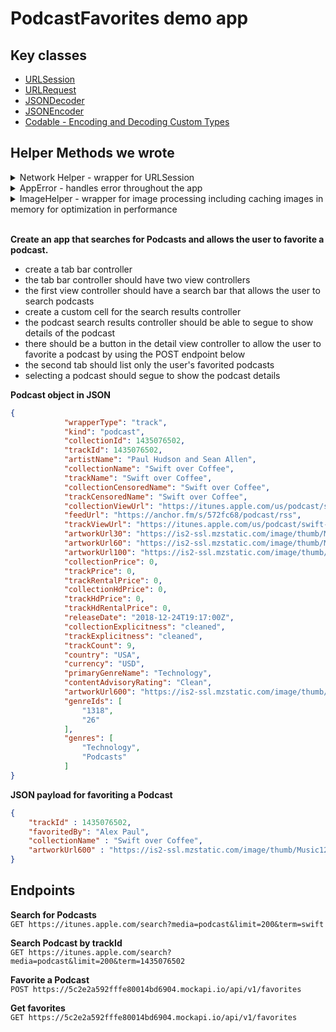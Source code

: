 # PodcastFavorites demo app

## Key classes 

- [URLSession](https://developer.apple.com/documentation/foundation/urlsession)  
- [URLRequest](https://developer.apple.com/documentation/foundation/urlrequest)  
- [JSONDecoder](https://developer.apple.com/documentation/foundation/jsondecoder)  
- [JSONEncoder](https://developer.apple.com/documentation/foundation/jsonencoder)  
- [Codable - Encoding and Decoding Custom Types](https://developer.apple.com/documentation/foundation/archives_and_serialization/encoding_and_decoding_custom_types)

## Helper Methods we wrote 

<details> 
	<summary>Network Helper - wrapper for URLSession</summary>
	
```swift 
import Foundation

public final class NetworkHelper {
  private init() {
    let cache = URLCache(memoryCapacity: 10 * 1024 * 1024, diskCapacity: 10 * 1024 * 1024, diskPath: nil)
    URLCache.shared = cache
  }
  public static let shared = NetworkHelper()
  
  public func performDataTask(endpointURLString: String,
                              httpMethod: String,
                              httpBody: Data?,
                              completionHandler: @escaping (AppError?, Data?, HTTPURLResponse?) ->Void) {
    guard let url = URL(string: endpointURLString) else {
      completionHandler(AppError.badURL("\(endpointURLString)"), nil, nil)
      return
    }
    var request = URLRequest(url: url)
    request.httpMethod = httpMethod
    let task = URLSession.shared.dataTask(with: request) { (data, response, error) in
      if let error = error {
        completionHandler(AppError.networkError(error), nil, response as? HTTPURLResponse)
        return
      } else if let data = data {
        completionHandler(nil, data, response as? HTTPURLResponse)
      }
    }
    task.resume()
  }
  
  public func performUploadTask(endpointURLString: String,
                                httpMethod: String,
                                httpBody: Data?,
                                completionHandler: @escaping (AppError?, Data?, HTTPURLResponse?) ->Void) {
    guard let url = URL(string: endpointURLString) else {
      completionHandler(AppError.badURL("\(endpointURLString)"), nil, nil)
      return
    }
    var request = URLRequest(url: url)
    request.httpMethod = httpMethod
    request.setValue("application/json", forHTTPHeaderField: "Content-Type")
    
    let task = URLSession.shared.uploadTask(with: request, from: httpBody) { (data, response, error) in
      if let error = error {
        completionHandler(AppError.networkError(error), nil, response as? HTTPURLResponse)
        return
      } else if let data = data {
        completionHandler(nil, data, response as? HTTPURLResponse)
      }
    }
    task.resume()
  }
}
```

</details> 


<details> 
	<summary>AppError - handles error throughout the app</summary>
	
```swift 
import Foundation

public enum AppError: Error {
  case badURL(String)
  case networkError(Error)
  case noResponse
  case decodingError(Error)
  case badStatusCode(String)
  case badMimeType(String)
  
  public func errorMessage() -> String {
    switch self {
    case .badURL(let message):
      return "badURL: \(message)"
    case .networkError(let error):
      return error.localizedDescription
    case .noResponse:
      return "no network response"
    case .decodingError(let error):
      return "decoding error: \(error)"
    case .badStatusCode(let message):
      return "bad status code: \(message)"
    case .badMimeType(let mimeType):
      return "bad mime type: \(mimeType)"
    }
  }
}
```

</details> 


<details> 
	<summary>ImageHelper - wrapper for image processing including caching images in memory for optimization in performance</summary>
	
```swift 
import UIKit

public final class ImageHelper {
  // Singleton instance to have only one instance in the app of the imageCache
  private init() {
    imageCache = NSCache<NSString, UIImage>()
    imageCache.countLimit = 100 // number of objects
    imageCache.totalCostLimit = 10 * 1024 * 1024 // max 10MB used
  }
  public static let shared = ImageHelper()
  
  private var imageCache: NSCache<NSString, UIImage>
  
  public func fetchImage(urlString: String, completionHandler: @escaping (AppError?, UIImage?) -> Void) {
    NetworkHelper.shared.performDataTask(endpointURLString: urlString, httpMethod: "GET", httpBody: nil) { (error, data, response) in
      if let error = error {
        completionHandler(error, nil)
        return
      }
      if let response = response {
        // response.allHeaderFields dictionary contains useful header information such as Content-Type, Content-Length
        // response also has the mimeType, such as image/jpeg, text/html, image/png
        let mimeType = response.mimeType ?? "no mimeType found"
        var isValidImage = false
        switch mimeType {
        case "image/jpeg":
          isValidImage = true
        case "image/png":
          isValidImage = true
        default:
          isValidImage = false
        }
        if !isValidImage {
          completionHandler(AppError.badMimeType(mimeType), nil)
          return
        } else if let data = data {
          let image = UIImage(data: data)
          DispatchQueue.main.async {
            if let image = image {
              ImageHelper.shared.imageCache.setObject(image, forKey: urlString as NSString)
            }
            completionHandler(nil, image)
          }
        }
      }
    }
  }
  
  public func image(forKey key: NSString) -> UIImage? {
    return imageCache.object(forKey: key)
  }
}
```

</details> 

</br> 

**Create an app that searches for Podcasts and allows the user to favorite a podcast.**  

- create a tab bar controller
- the tab bar controller should have two view controllers 
- the first view controller should have a search bar that allows the user to search podcasts
- create a custom cell for the search results controller
- the podcast search results controller should be able to segue to show details of the podcast
- there should be a button in the detail view controller to allow the user to favorite a podcast by using the POST endpoint below
- the second tab should list only the user's favorited podcasts 
- selecting a podcast should segue to show the podcast details

**Podcast object in JSON**   
```json 
{
            "wrapperType": "track",
            "kind": "podcast",
            "collectionId": 1435076502,
            "trackId": 1435076502,
            "artistName": "Paul Hudson and Sean Allen",
            "collectionName": "Swift over Coffee",
            "trackName": "Swift over Coffee",
            "collectionCensoredName": "Swift over Coffee",
            "trackCensoredName": "Swift over Coffee",
            "collectionViewUrl": "https://itunes.apple.com/us/podcast/swift-over-coffee/id1435076502?mt=2&uo=4",
            "feedUrl": "https://anchor.fm/s/572fc68/podcast/rss",
            "trackViewUrl": "https://itunes.apple.com/us/podcast/swift-over-coffee/id1435076502?mt=2&uo=4",
            "artworkUrl30": "https://is2-ssl.mzstatic.com/image/thumb/Music124/v4/3e/dc/7a/3edc7a05-9398-a4a9-ba2b-21587d6a0017/source/30x30bb.jpg",
            "artworkUrl60": "https://is2-ssl.mzstatic.com/image/thumb/Music124/v4/3e/dc/7a/3edc7a05-9398-a4a9-ba2b-21587d6a0017/source/60x60bb.jpg",
            "artworkUrl100": "https://is2-ssl.mzstatic.com/image/thumb/Music124/v4/3e/dc/7a/3edc7a05-9398-a4a9-ba2b-21587d6a0017/source/100x100bb.jpg",
            "collectionPrice": 0,
            "trackPrice": 0,
            "trackRentalPrice": 0,
            "collectionHdPrice": 0,
            "trackHdPrice": 0,
            "trackHdRentalPrice": 0,
            "releaseDate": "2018-12-24T19:17:00Z",
            "collectionExplicitness": "cleaned",
            "trackExplicitness": "cleaned",
            "trackCount": 9,
            "country": "USA",
            "currency": "USD",
            "primaryGenreName": "Technology",
            "contentAdvisoryRating": "Clean",
            "artworkUrl600": "https://is2-ssl.mzstatic.com/image/thumb/Music124/v4/3e/dc/7a/3edc7a05-9398-a4a9-ba2b-21587d6a0017/source/600x600bb.jpg",
            "genreIds": [
                "1318",
                "26"
            ],
            "genres": [
                "Technology",
                "Podcasts"
            ]
}
```

**JSON payload for favoriting a Podcast**  
```json 
{
	"trackId" : 1435076502, 
	"favoritedBy": "Alex Paul", 
	"collectionName" : "Swift over Coffee",
	"artworkUrl600" : "https://is2-ssl.mzstatic.com/image/thumb/Music124/v4/3e/dc/7a/3edc7a05-9398-a4a9-ba2b-21587d6a0017/source/600x600bb.jpg"
}
```

## Endpoints 

**Search for Podcasts**  
```GET https://itunes.apple.com/search?media=podcast&limit=200&term=swift```

**Search Podcast by trackId**  
```GET https://itunes.apple.com/search?media=podcast&limit=200&term=1435076502```   

**Favorite a Podcast**  
```POST https://5c2e2a592fffe80014bd6904.mockapi.io/api/v1/favorites```  

**Get favorites**   
```GET https://5c2e2a592fffe80014bd6904.mockapi.io/api/v1/favorites```   
